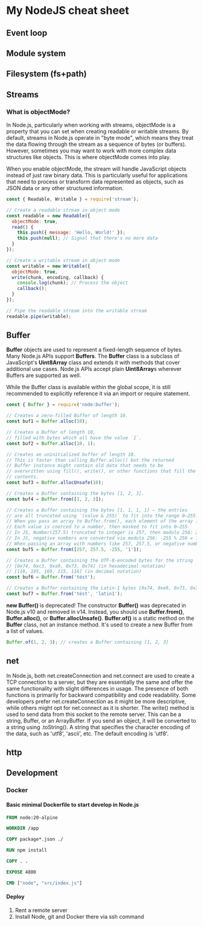 # My NodeJS cheat sheet

## Event loop

<!-- ADD -->

## Module system

<!-- ADD -->

## Filesystem (fs+path)

<!-- ADD -->

## Streams

### What is objectMode?

In Node.js, particularly when working with streams, objectMode is a property that you can set when creating readable or writable streams. By default, streams in Node.js operate in "byte mode", which means they treat the data flowing through the stream as a sequence of bytes (or buffers). However, sometimes you may want to work with more complex data structures like objects. This is where objectMode comes into play.

When you enable objectMode, the stream will handle JavaScript objects instead of just raw binary data. This is particularly useful for applications that need to process or transform data represented as objects, such as JSON data or any other structured information.

```javascript
const { Readable, Writable } = require('stream');

// Create a readable stream in object mode
const readable = new Readable({
  objectMode: true,
  read() {
    this.push({ message: 'Hello, World!' });
    this.push(null); // Signal that there's no more data
  }
});

// Create a writable stream in object mode
const writable = new Writable({
  objectMode: true,
  write(chunk, encoding, callback) {
    console.log(chunk); // Process the object
    callback();
  }
});

// Pipe the readable stream into the writable stream
readable.pipe(writable);
```

## Buffer

**Buffer** objects are used to represent a fixed-length sequence of bytes. Many Node.js APIs support **Buffers**.
The **Buffer** class is a subclass of JavaScript's **Uint8Array** class and extends it with methods that cover additional use cases. Node.js APIs accept plain **Uint8Array**s wherever Buffers are supported as well.

While the Buffer class is available within the global scope, it is still recommended to explicitly reference it via an import or require statement.

```javascript
const { Buffer } = require('node:buffer');

// Creates a zero-filled Buffer of length 10.
const buf1 = Buffer.alloc(10);

// Creates a Buffer of length 10,
// filled with bytes which all have the value `1`.
const buf2 = Buffer.alloc(10, 1);

// Creates an uninitialized buffer of length 10.
// This is faster than calling Buffer.alloc() but the returned
// Buffer instance might contain old data that needs to be
// overwritten using fill(), write(), or other functions that fill the Buffer's
// contents.
const buf3 = Buffer.allocUnsafe(10);

// Creates a Buffer containing the bytes [1, 2, 3].
const buf4 = Buffer.from([1, 2, 3]);

// Creates a Buffer containing the bytes [1, 1, 1, 1] – the entries
// are all truncated using `(value & 255)` to fit into the range 0–255.
// When you pass an array to Buffer.from(), each element of the array is converted to a byte (unsigned 8-bit integer, 0–255).
// Each value is coerced to a number, then masked to fit into 0–255.
// In JS, Number(257.5) truncated to integer is 257, then modulo 256: 257 % 256 = 1.
// In JS, negative numbers are converted via modulo 256: -255 % 256 = 1 (since -255 mod 256 = 1). So, this becomes 1.
// When passing an array with numbers like 257, 257.5, or negative numbers, Buffer.from() converts each to an 8-bit unsigned integer via modulo 256.
const buf5 = Buffer.from([257, 257.5, -255, '1']);

// Creates a Buffer containing the UTF-8-encoded bytes for the string 'tést':
// [0x74, 0xc3, 0xa9, 0x73, 0x74] (in hexadecimal notation)
// [116, 195, 169, 115, 116] (in decimal notation)
const buf6 = Buffer.from('tést');

// Creates a Buffer containing the Latin-1 bytes [0x74, 0xe9, 0x73, 0x74].
const buf7 = Buffer.from('tést', 'latin1');
```

**new Buffer()** is deprecated! The constructor **Buffer()** was deprecated in Node.js v10 and removed in v14. Instead, you should use **Buffer.from()**, **Buffer.alloc()**, or **Buffer.allocUnsafe()**.
**Buffer.of()** is a static method on the **Buffer** class, not an instance method. It's used to create a new Buffer from a list of values.

```javascript
Buffer.of(1, 2, 3); // creates a Buffer containing [1, 2, 3]
```

## net

In Node.js, both net.createConnection and net.connect are used to create a TCP connection to a server, but they are essentially the same and offer the same functionality with slight differences in usage. The presence of both functions is primarily for backward compatibility and code readability. Some developers
prefer net.createConnection as it might be more descriptive, while others might opt for net.connect as it is shorter. The write() method is used to send data from this socket to the remote server. This can be a string, Buffer, or an ArrayBuffer. If you send an object, it will be converted to a string using .toString(). A string that specifies the character encoding of the data, such as 'utf8', 'ascii', etc. The default encoding is 'utf8'.

## http

## Development

### Docker

#### Basic minimal Dockerfile to start develop in Node.js

```Dockerfile
FROM node:20-alpine

WORKDIR /app

COPY package*.json ./

RUN npm install

COPY . .

EXPOSE 4800

CMD ["node", "src/index.js"]
```

#### Deploy

1. Rent a remote server
2. Install Node, git and Docker there via ssh command
